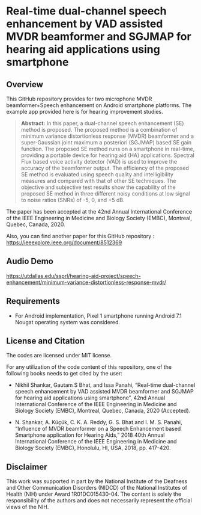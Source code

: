 # Real-time dual-channel speech enhancement by VAD assisted MVDR beamformer and SGJMAP for hearing aid applications using smartphone

## Overview
This GitHub repository provides for two microphone MVDR beamformer+Speech enhancement on Android smartphone platforms. The example app provided here is for hearing improvement studies. 
> **Abstract:** In this paper, a dual-channel speech enhancement (SE) method is proposed. The proposed method is a combination of minimum variance distortionless response (MVDR) beamformer and a super-Gaussian joint maximum a posteriori (SGJMAP) based SE gain function. The proposed SE method runs on a smartphone in real-time, providing a portable device for hearing aid (HA) applications. Spectral Flux based voice activity detector (VAD) is used to improve the accuracy of the beamformer output. The efficiency of the proposed SE method is evaluated using speech quality and intelligibility measures and compared with that of other SE techniques. The objective and subjective test results show the capability of the proposed SE method in three different noisy conditions at low signal to noise ratios (SNRs) of -5, 0, and +5 dB.

The paper has been accepted at the 42nd Annual International Conference of the IEEE Engineering in Medicine and Biology Society (EMBC), Montreal, Quebec, Canada, 2020.

Also, you can find another paper for this GitHub repository : https://ieeexplore.ieee.org/document/8512369

## Audio Demo
https://utdallas.edu/ssprl/hearing-aid-project/speech-enhancement/minimum-variance-distortionless-response-mvdr/

## Requirements 

- For Android implementation, Pixel 1 smartphone running Android 7.1 Nougat operating system was considered.

## License and Citation
The codes are licensed under MIT license.

For any utilization of the code content of this repository, one of the following books needs to get cited by the user:

- Nikhil Shankar, Gautam S Bhat, and Issa Panahi, “Real-time dual-channel speech enhancement by VAD assisted MVDR beamformer and SGJMAP for hearing aid applications using smartphone”, 42nd Annual International Conference of the IEEE Engineering in Medicine and Biology Society (EMBC), Montreal, Quebec, Canada, 2020 (Accepted). 

- N. Shankar, A. Küçük, C. K. A. Reddy, G. S. Bhat and I. M. S. Panahi, “Influence of MVDR beamformer on a Speech Enhancement based Smartphone application for Hearing Aids,” 2018 40th Annual International Conference of the IEEE Engineering in Medicine and Biology Society (EMBC), Honolulu, HI, USA, 2018, pp. 417-420.

## Disclaimer
This work was supported in part by the National Institute of the Deafness and Other Communication Disorders (NIDCD) of the National Institutes of Health (NIH) under Award 1R01DC015430-04. The content is solely the responsibility of the authors and does not necessarily represent the official views of the NIH.
